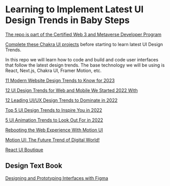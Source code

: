 # Learning to Implement Latest UI Design Trends in Baby Steps

[The repo is part of the Certified Web 3 and Metaverse Developer Program](https://www.panaverse.co/)

[Complete these Chakra UI projects](https://github.com/panacloud-modern-global-apps/chakra-nextjs-projects/) before starting to learn latest UI Design Trends.

In this repo we will learn how to code and build and code user interfaces that follow the latest design trends. The base technology we will be using is React, Next.js, Chakra UI, Framer Motion, etc. 

[11 Modern Website Design Trends to Know for 2023](https://www.leadpages.com/blog/website-design-trends/)

[12 UI Design Trends for Web and Mobile We Started 2022 With](https://design4users.com/hot-ui-design-trends/)

[12 Leading UI/UX Design Trends to Dominate in 2022](https://fireart.studio/blog/10-leading-ui-ux-design-trends-to-dominate-in-2021/)

[Top 5 UI Design Trends to Inspire You in 2022](https://www.confetti.design/blog/top-5-ui-design-trends-to-inspire-you-in-2022)

[5 UI Animation Trends to Look Out For in 2022](https://careerfoundry.com/en/blog/ui-design/ui-animation-trends/)

[Rebooting the Web Experience With Motion UI](https://mediatemple.net/blog/design-creative/rebooting-the-web-experience-with-motion-ui/)

[Motion UI: The Future Trend of Digital World!](https://www.elsner.com/motion-ui-the-future-trend-of-digital-world/)

[React UI Boutique](https://reactui.boutique/)

## Design Text Book

[Designing and Prototyping Interfaces with Figma](https://www.packtpub.com/product/designing-and-prototyping-interfaces-with-figma/9781800564183)

